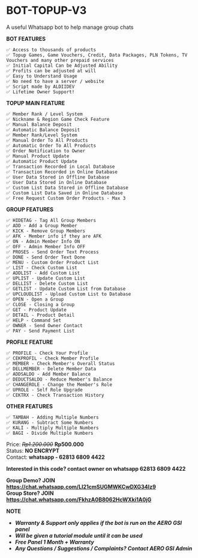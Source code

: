 # BOT-TOPUP-V3
A useful Whatsapp bot to help manage group chats

**BOT FEATURES**
```
✅ Access to thousands of products
✅ Topup Games, Game Vouchers, Credit, Data Packages, PLN Tokens, TV Vouchers and many other prepaid services
✅ Initial Capital Can be Adjusted Ability
✅ Profits can be adjusted at will
✅ Easy to Understand Usage
✅ No need to have a server / website
✅ Script made by ALDIIDEV
✅ Lifetime Owner Support!
```

**TOPUP MAIN FEATURE**
```
✅ Member Rank / Level System
✅ Nickname & Region Game Check Feature
✅ Manual Balance Deposit
✅ Automatic Balance Deposit
✅ Member Rank/Level System
✅ Manual Order To All Products
✅ Automatic Order To All Products
✅ Order Notification to Owner
✅ Manual Product Update
✅ Automatic Product Update
✅ Transaction Recorded in Local Database
✅ Transaction Recorded in Online Database
✅ User Data Stored in Offline Database
✅ User Data Stored in Online Database
✅ Custom List Data Stored in Offline Database
✅ Custom List Data Saved in Online Database
✅ Free Request Custom Order Products - Max 3
```

**GROUP FEATURES**
```
✅ HIDETAG - Tag All Group Members
✅ ADD - Add a Group Member
✅ KICK - Remove Group Members
✅ AFK - Member info if they are AFK
✅ ON - Admin Member Info ON
✅ OFF - Admin Member Info OFF
✅ PROSES - Send Order Text Process
✅ DONE - Send Order Text Done
✅ MENU - Custom Order Product List
✅ LIST - Check Custom List
✅ ADDLIST - Add Custom List
✅ UPLIST - Update Custom List
✅ DELLIST - Delete Custom List
✅ GETLIST - Update Custom List from Database
✅ UPCLOUDLIST - Upload Custom List to Database
✅ OPEN - Open a Group
✅ CLOSE - Closing a Group
✅ GET - Product Update
✅ DETAIL - Product Detail
✅ HELP - Command Set
✅ OWNER - Send Owner Contact
✅ PAY - Send Payment List
```

**PROFILE FEATURE**
```
✅ PROFILE - Check Your Profile
✅ CEKPROFIL - Check Member Profile
✅ MEMBER - Check Member's Overall Status
✅ DELLMEMBER - Delete Member Data
✅ ADDSALDO - Add Member Balance
✅ DEDUCTSALDO - Reduce Member's Balance
✅ CHANGEROLE - Change the Member's Role
✅ UPROLE - Self Role Upgrade
✅ CEKTRX - Check Transaction History
```

**OTHER FEATURES**
```
✅ TAMBAH - Adding Multiple Numbers
✅ KURANG - Subtract Some Numbers
✅ KALI - Multiply Multiple Numbers
✅ BAGI - Divide Multiple Numbers
```

Price: ~~*Rp1.200.000*~~ **Rp500.000** \
Status: **NO ENCRYPT** \
Contact: **whatsapp - 62813 6809 4422**

**Interested in this code? contact owner on whatsapp 62813 6809 4422**

**Group Demo? JOIN https://chat.whatsapp.com/Ll21cmSUGMWKCwDXG34Iz9** \
**Group Store? JOIN https://chat.whatsapp.com/FkhzA0B8062HcWXki1A0jG**

**NOTE**
- ***Warranty & Support only applies if the bot is run on the AERO GSI panel***
- ***Will be given a tutorial module until it can be used***
- ***Free Panel 1 Month + Warranty***
- ***Any Questions / Suggestions / Complaints? Contact AERO GSI Admin***
